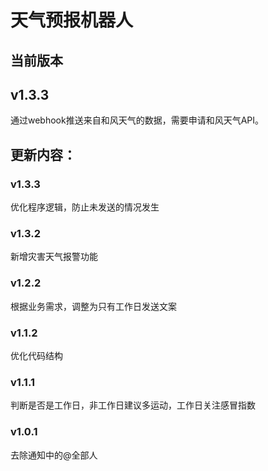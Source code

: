 # 天气预报机器人

##                          当前版本
##                          v1.3.3
通过webhook推送来自和风天气的数据，需要申请和风天气API。

## 更新内容：
### v1.3.3
优化程序逻辑，防止未发送的情况发生

### v1.3.2
新增灾害天气报警功能

### v1.2.2
根据业务需求，调整为只有工作日发送文案

### v1.1.2
优化代码结构

### v1.1.1
判断是否是工作日，非工作日建议多运动，工作日关注感冒指数

### v1.0.1
去除通知中的@全部人
